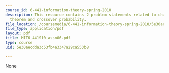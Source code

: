 ```yaml
---
course_id: 6-441-information-theory-spring-2010
description: This resource contains 2 problem statements related to channel coding
  theorem and crossover probability.
file_location: /coursemedia/6-441-information-theory-spring-2010/5e30aecdda3c53fb4a3347a29ca553b8_MIT6_441S10_assn06.pdf
file_type: application/pdf
layout: pdf
title: MIT6_441S10_assn06.pdf
type: course
uid: 5e30aecdda3c53fb4a3347a29ca553b8

---
```

None